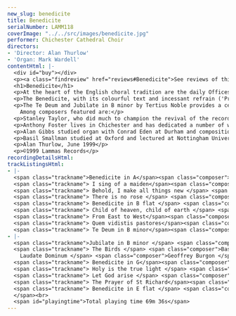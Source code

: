 ```yaml
---
new_slug: benedicite
title: Benedicite
serialNumber: LAMM118
coverImage: "../../src/images/benedicite.jpg"
performer: Chichester Cathedral Choir
directors:
- 'Director: Alan Thurlow'
- 'Organ: Mark Wardell'
contentHtml: |-
  <div id="buy"></div>
  <p><a class="findreview" href="reviews#Benedicite">See reviews of this CD.</a></p>
  <h1>Benedicite</h1>
  <p>At the heart of the English choral tradition are the daily Offices of Mattins and Evensong. The Book of Common Prayer provides for the use of the Te Deum and Benedictus at Mattins and the Magnificat and Nunc Dimittis at Evensong, but also provides alternatives. At Evensong the alternatives - Cantate Domino and Deus Misereatur - are seldom if ever used, probably because they are Psalms and are sung in the regular cycle anyway. The Mattins alternatives are regularly set by composers and used, the Te Deum being frequently paired with the Jubilate, and the Benedicite being used in many places in conjunction with the Benedictus during Lent and Advent.</p>
  <p>The Benedicite, with its colourful text and incessant refrain ('Praise Him and magnify Him for ever') gives the theme to this recording. Four settings are included; those by Harris, Sumsion and Jackson are well known in Cathedral repertories. The fourth setting is by James Thomas, who was Assistant Organist at Chichester from 1991 until 1997 and is currently Organist of St Edmundsbury Cathedral. When in Chichester James Thomas was also Director of Music at the Prebendal School and his Benedicite setting was commissioned in 1997 for the service commemorating the 500th anniversary of the foundation of the School.</p>
  <p>The Te Deum and Jubilate in B minor by Tertius Noble provides a central point for the recording. Interspersed between the Mattins settings are anthems by English composers of the second half of the twentieth century.<br>
    Among composers featured are:</p>
  <p>Stanley Taylor, who did much to champion the revival of the recorder as an instrument, was a chorister at Westminster Abbey and studied composition with Vaughan Williams and in Germany.</p>
  <p>Anthony Foster lives in Chichester and has dedicated a number of works to the Cathedral Choir and to Alan Thurlow. His beautiful tune recorded here is a setting of words written by Mary Holtby, wife of the former Dean of Chichester.</p>
  <p>Alan Gibbs studied organ with Conrad Eden at Durham and composition with Mateus Seiber. For many years he was Head of Music at Archbishop Tennison's Grammar School.</p>
  <p>Basil Smallman studied at Oxford and lectured at Nottingham University before spending many years as Professor of Music at Liverpool University. He is now retired and lives in the West Country.</p>
  <p>Alan Thurlow, June 1999</p>
  <p>©1999 Lammas Records</p>
recordingDetailsHtml: 
trackListingsHtml:
- |-
  <span class="trackname">Benedicite in A</span><span class="composer"> William Harris</span><br>
  <span class="trackname"> I sing of a maiden</span><span class="composer"> H. Stanley Taylor </span><br>
  <span class="trackname"> Behold, I make all things new </span> <span class="composer">Bernard Rose</span><br>
  <span class="trackname"> There is no rose </span> <span class="composer">John Joubert </span><br>
  <span class="trackname"> Benedicite in B flat </span> <span class="composer">Herbert Sumsion </span><br>
  <span class="trackname"> Child of heaven, child of earth </span> <span class="composer">Anthony Foster </span><br>
  <span class="trackname"> From East to West</span><span class="composer"> Alan Gibbs </span><br>
  <span class="trackname"> Quem vidistis pastores</span><span class="composer"> George Malcolm </span><br>
  <span class="trackname"> Te Deum in B minor</span><span class="composer"> Tertius Noble </span>
- |-
  <span class="trackname">Jubilate in B minor </span> <span class="composer">Tertius Noble</span><br>
  <span class="trackname"> The Birds </span> <span class="composer">Basil Smallman</span><span class="trackname"><br>
    Laudate Dominum </span> <span class="composer">Geoffrey Burgon </span><br>
  <span class="trackname"> Benedicite in G</span><span class="composer"> Francis Jackson </span><br>
  <span class="trackname"> Holy is the true light </span> <span class="composer">William Harris</span><br>
  <span class="trackname"> Let God arise </span> <span class="composer">Herbert Howells </span><br>
  <span class="trackname"> The Prayer of St Richard</span><span class="composer"> James Thomas </span><br>
  <span class="trackname"> Benedicite in E flat </span> <span class="composer">James Thomas<br>
  </span><br>
  <span id="playingtime">Total playing time 69m 36s</span>
---
```


